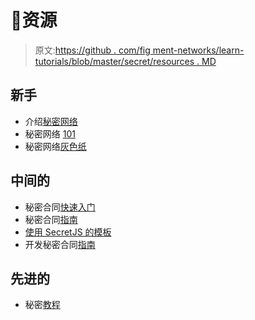 # 👀资源

> 原文:[https://github . com/fig ment-networks/learn-tutorials/blob/master/secret/resources . MD](https://github.com/figment-networks/learn-tutorials/blob/master/secret/resources.md)

## 新手

*   介绍[秘密网络](https://scrt.network/blog/introducing-secret-network)
*   秘密网络 [101](https://build.scrt.network/overview.html)
*   秘密网络[灰色纸](https://scrt.network/graypaper)

## 中间的

*   秘密合同[快速入门](https://build.scrt.network/dev/quickstart.html)
*   秘密合同[指南](https://github.com/enigmampc/secret-contracts-guide)
*   [使用 SecretJS 的模板](https://github.com/enigmampc/SecretJS-Templates)
*   开发秘密合同[指南](https://build.scrt.network/dev/developing-secret-contracts.html#ides)

## 先进的

*   秘密[教程](https://build.scrt.network/dev/tutorials.html#tutorial-developing-your-first-secret-contract)